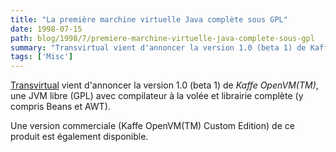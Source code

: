 ```yaml
---
title: "La première marchine virtuelle Java complète sous GPL"
date: 1998-07-15
path: blog/1998/7/premiere-marchine-virtuelle-java-complete-sous-gpl
summary: "Transvirtual vient d'annoncer la version 1.0 (beta 1) de Kaffe OpenVM(TM), une JVM libre (GPL) avec compilateur à la volée et librairie complète (y compris Beans et AWT)."
tags: ['Misc']
---
```


<P>
<A HREF="http://www.transvirtual.com/">Transvirtual</A> vient d'annoncer
la version 1.0 (beta 1) de <EM>Kaffe OpenVM(TM)</EM>, une JVM libre (GPL)
avec compilateur à la volée et librairie complète (y compris Beans et AWT).
</P>

<P>
Une version commerciale (Kaffe OpenVM(TM) Custom Edition) de ce produit
est également disponible.
</P>



